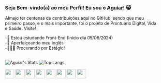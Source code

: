 ### Seja Bem-vindo(a) ao meu Perfil! Eu sou o [Aguiar](https://github.com/AguiarBarbosa)! 😸

Almejo ter centenas de contribuições aqui no GitHub, sendo que meu primeiro passo, e o mais importante, foi o projeto de Prontuário Digital, Vida e Saúde. Visite!

-🔎 Estou estudando Front-End (Início dia 05/08/2024)  
-📗 Aperfeiçoando meu Inglês  
-🧑🏽‍💻 Procurando por Estágio!  
<br>

![Aguiar's Stats](https://github-readme-stats.vercel.app/api?username=AguiarBarbosa&count_private=true&theme=dracula&show_icons=true&include_all_commits=true)
![Top Langs](https://github-readme-stats.vercel.app/api/top-langs/?username=AguiarBarbosa&theme=dracula&hide=TeX&layout=compact)


<div display="inline-block">
<img src="https://cdn.jsdelivr.net/gh/devicons/devicon@latest/icons/html5/html5-original.svg" width="30px"/>
<img src="https://cdn.jsdelivr.net/gh/devicons/devicon@latest/icons/css3/css3-original.svg" width="30px"/>
<img src="https://cdn.jsdelivr.net/gh/devicons/devicon@latest/icons/javascript/javascript-original.svg" width="30px"/>
<img src="https://cdn.jsdelivr.net/gh/devicons/devicon@latest/icons/java/java-original.svg" width="30px"/>
<img src="https://cdn.jsdelivr.net/gh/devicons/devicon@latest/icons/mysql/mysql-original.svg" width="30px"/>
<img src="https://cdn.jsdelivr.net/gh/devicons/devicon@latest/icons/git/git-original.svg" width="30px"/>
<img src="https://cdn.jsdelivr.net/gh/devicons/devicon@latest/icons/github/github-original.svg" width="30px"/>
<img src="https://cdn.jsdelivr.net/gh/devicons/devicon@latest/icons/vscode/vscode-original.svg" width="30px"/>
</div>     
